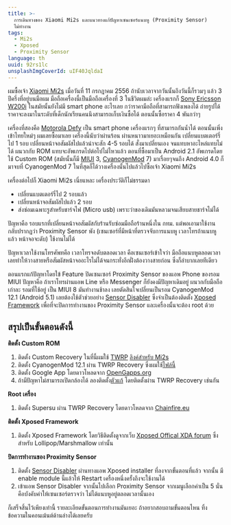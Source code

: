 ```yaml
---
title: >-
  การเดินทางของ Xiaomi Mi2s และแนวทางแก้ปัญหาเซนเซอร์แนบหู (Proximity Sensor)
  ไม่ทำงาน
tags:
  - Mi2s
  - Xposed
  - Proximity Sensor
language: th
uuid: 92rs1lc
unsplashImgCoverId: uIF40JqldaI
---
```


ผมซื้อเจ้า [Xiaomi Mi2s](http://www.gsmarena.com/xiaomi_mi_2s-5397.php) เมื่อวันที่ 11 กรกฎาคม 2556 ถ้านับเวลาจากวันนั้นถึงวันนี้ก็รวมๆ แล้ว 3 ปีครึ่งที่อยู่บนมือผม มือถือเครื่องนี้เป็นมือถือเครื่องที่ 3 ในชีวิตผมล่ะ เครื่องแรกก็ [Sony Ericsson W200i](http://www.gsmarena.com/sony_ericsson_w200-1824.php) ในสมัยนั้นยังไม่มี smart phone อะไรเลย กว่าราคามือถือที่สามารถฟังเพลงได้ ถ่ายรูปได้ ราคาจะลงมาในระดับที่เด็กนักเรียนคนนึงสามารถเก็บเงินซื้อได้ ตอนนั้นซื้อราคา 4 พันกว่าๆ

เครื่องที่สองคือ [Motorola Defy](http://www.gsmarena.com/motorola_defy-3514.php) เป็น smart phone เครื่องแรกๆ ที่สามารถกันน้ำได้ ตอนนั้นเพิ่งเข้าไทยใหม่ๆ ผมเลยซื้อมาเลย เครื่องนี้นับว่าผ่านร้อน ผ่านหนาวมาเยอะเหมือนกัน เปลี่ยนแบตเตอร์รี่ไป 1 รอบ เปลี่ยนหน้าจอสัมผัสไปแล้วน่าจะสัก 4-5 รอบได้ สั่งมาเปลี่ยนเอง จนแทบหาอะไหล่แทบไม่ได้ ผนวกกับ ROM แทบจะอัพเกรดไปต่อไปไม่ไหวแล้ว ตอนที่ซื้อมาเป็น Android 2.1 อัพเกรดโดยใช้ Custom ROM (สมัยนั้นก็มี [MIUI](http://en.miui.com/) 3, [CyanogenMod](https://en.wikipedia.org/wiki/CyanogenMod) 7) มาเรื่อยๆจนถึง Android 4.0 ก็มาจบที่ CyanogenMod 7 ในที่สุดก็ได้วางเครื่องนั้นไปแล้วไปซื้อเจ้า Xiaomi Mi2s

เครื่องต่อไปก็ Xiaomi Mi2s เนี่ยแหละ เครื่องประวัติก็ไม่ธรรมดา

- เปลี่ยนแบตเตอร์รี่ไป 2 รอบแล้ว
- เปลี่ยนหน้าจอสัมผัสไปแล้ว 2 รอบ
- ส่งซ่อมเฉพาะรูสำหรับชาร์จไฟ (Micro usb) เพราะว่าของเดิมมันหลวมจนเสียบสายชาร์จไม่ได้

ปัญหาคือ รอบแรกที่เปลี่ยนหน้าจอสัมผัสกับร้านรับซ่อมมือถือร้านหนึ่งใน กทม. แต่พอเอามาใช้งานกลับปรากฏว่า Proximity Sensor พัง (เซนเซอร์ที่มีหน้าที่ตรวจจับการแนบหู เวลาโทรถ้าแนบหูแล้ว หน้าจอจะดับ) ใช้งานไม่ได้

ปัญหาเวลาใช้งานโทรศัพทคือ เวลาโทรจอดับตลอดเวลา คือเซนเซอร์เข้าใจว่า มือถือแนบหูตลอดเวลา เลยทำให้วางสายหรือสัมผัสหน้าจออะไรไม่ได้จนกระทั่งอีกฝั่งต้องวางสายก่อน ซึ่งก็ลำบากเลยทีเดียว

ตอนแรกแก้ปัญหาโดยใข้ Feature ปิดเซนเซอร์ Proximity Sensor ของแอพ Phone ของรอม MIUI ปัญหาคือ ถ้าเราโทรผ่านแอพ Line หรือ Messenger ก็ยังคงมีปัญหาเดิมอยู่ ผนวกกับมือถือเก่าละ รอมที่ใช้อยู่ เป็น MIUI 8 มันทำงานช้าลง เลยตัดสินใจเปลี่ยนเป็นรอม CyanogenMod 12.1 (Android 5.1) เลยต้องใช้ตัวช่วยอย่าง [Sensor Disabler](http://repo.xposed.info/module/com.mrchandler.disableprox) ซึ่งจำเป็นต้องติดตั้ง [Xposed Framework](http://repo.xposed.info/module/de.robv.android.xposed.installer) เพื่อที่จะปิดการทำงานของ Proximity Sensor และเครื่องนั้นจะต้อง root ด้วย

## สรุปเป็นขั้นตอนดังนี้

**ติดตั้ง Custom ROM**

1. ติดตั้ง Custom Recovery ในที่นี้ผมใช้ [TWRP](https://twrp.me/) [ลิงค์สำหรับ Mi2s](http://en.miui.com/thread-190608-1-1.html)
2. ติดตั้ง CyanogenMod 12.1 ผ่าน TWRP Recovery ซึ่งผมใช้[ไฟล์นี้](http://en.miui.com/thread-140138-1-1.html)
3. ติดตั้ง Google App โดยดาวโหลดจาก [OpenGapps.org](http://opengapps.org/)
4. ถ้ามีปัญหาไม่สามารถเปิดกล้องได้ ลองติดตั้ง[ตัวแก้](https://forum.xda-developers.com/galaxy-s3/themes-apps/17-fixed-camera-app-lib-cm-aosp-roms-t2505973) โดยติดตั้งผ่าน TWRP Recovery เช่นกัน

**Root เครื่อง**

1. ติดตั้ง Supersu ผ่าน TWRP Recovery โดยดาวโหลดจาก [Chainfire.eu](https://download.chainfire.eu/696/supersu/)

**ติดตั้ง Xposed Framework**

1. ติดตั้ง Xposed Framework โดยวิธีติดตั้งดูจากเว็บ [Xposed Offical XDA forum](https://forum.xda-developers.com/showthread.php?t=3034811) ซึ่งสำหรับ Lollipop/Marshmallow เท่านั้น

**ปิดการทำงานของ Proximity Sensor**

1. ติดตั้ง [Sensor Disabler](http://repo.xposed.info/module/com.mrchandler.disableprox) ผ่านทางแอพ Xposed installer ที่ลงจากขั้นตอนที่แล้ว จากนั้น มี enable module นี้แล้วให้ Restart เครื่องหนึ่งครั้งถึงจะใช้งานได้
2. เข้าแอพ Sensor Disabler จากนั้นไปเลือก Proximity Sensor จากเมนูเลือกค่าเป็น 5 นั่นคือบังคับค่าให้เซนเซอร์ตรวจว่า ไม่ได้แนบหูอยู่ตลอดเวลานั้นเอง

ก็เสร็จสิ้นไว้เพียงเท่านี้ รายละเอียดขั้นตอนการทำงานมันเยอะ ถ้าอยากสอบถามขั้นตอนไหน ทิ้งข้อความในคอนเม้นต์ด้านล่างได้เลยครับ

